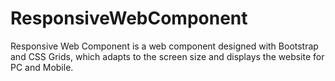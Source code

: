 # ResponsiveWebComponent
Responsive Web Component is a web component designed with Bootstrap and CSS Grids, which adapts to the screen size and displays the website for PC and Mobile.
